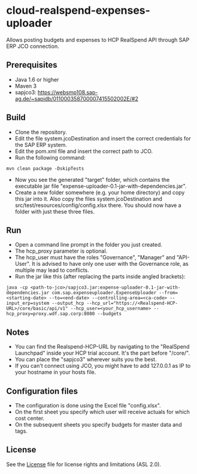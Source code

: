 # cloud-realspend-expenses-uploader

Allows posting budgets and expenses to HCP RealSpend API through SAP ERP JCO connection.

Prerequisites
-------------
- Java 1.6 or higher
- Maven 3
- sapjco3: https://websmp108.sap-ag.de/~sapidb/011000358700007415502002E/#2

Build
-----
- Clone the repository.
- Edit the file system.jcoDestination and insert the correct credentials for the SAP ERP system.
- Edit the pom.xml file and insert the correct path to JCO.
- Run the following command:
```
mvn clean package -DskipTests
```
- Now you see the generated "target" folder, which contains the executable jar file "expense-uploader-0.1-jar-with-dependencies.jar".
- Create a new folder somewhere (e.g. your home directory) and copy this jar into it. Also copy the files system.jcoDestination and src/test/resources/config/config.xlsx there. You should now have a folder with just these three files.

Run
---
- Open a command line prompt in the folder you just created.
- The hcp_proxy parameter is optional.
- The hcp_user must have the roles "Governance", "Manager" and "API-User". It is advised to have only one user with the Governance role, as multiple may lead to conflicts.
- Run the jar like this (after replacing the parts inside angled brackets):
```
java -cp <path-to-jco>/sapjco3.jar:expense-uploader-0.1-jar-with-dependencies.jar com.sap.expenseuploader.ExpenseUploader --from=<starting-date> --to=<end-date> --controlling-area=<ca-code> --input_erp=system --output_hcp --hcp_url="https://<Realspend-HCP-URL>/core/basic/api/v1" --hcp_user=<your_hcp_username> --hcp_proxy=proxy.wdf.sap.corp:8080 --budgets
```

Notes
-----
- You can find the Realspend-HCP-URL by navigating to the "RealSpend Launchpad" inside your HCP trial account. It's the part before "/core/".
- You can place the "sapjco3" wherever suits you the best.
- If you can't connect using JCO, you might have to add 127.0.0.1 as IP to your hostname in your hosts file.

Configuration files
-------------------
- The configuration is done using the Excel file "config.xlsx".
- On the first sheet you specify which user will receive actuals for which cost center.
- On the subsequent sheets you specify budgets for master data and tags.

License
-------
See the [License](https://github.com/SAP/cloud-realspend-expenses-uploader/blob/master/License.md) file for license rights and limitations (ASL 2.0).
